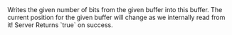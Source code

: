<function name="WriteBitsFromBuffer" parent="bf_write" type="classfunc">
	<description>
		Writes the given number of bits from the given buffer into this buffer.
		<note>
			The current position for the given buffer will change as we internally read from it!
		</note>
		<added version="0.4"></added>
	</description>
	<realm>Server</realm>
	<args>
		<arg name="buffer" type="bf_read"></arg>
		<arg name="bits" type="number"></arg>
	</args>
	<rets>
		<ret name="success" type="boolean">Returns `true` on success.</ret>
	</rets>
</function>